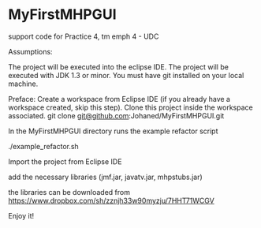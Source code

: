 MyFirstMHPGUI
=============

support code for Practice 4, tm emph 4 - UDC

Assumptions: 

  The project will be executed into the eclipse IDE. The project will be executed with JDK 1.3 or minor.
  You must have git installed on your local machine.

Preface: 
  Create a workspace from Eclipse IDE (if you already have a workspace created, skip this step). 
  Clone this project inside the workspace associated.
  git clone git@github.com:Johaned/MyFirstMHPGUI.git


In the MyFirstMHPGUI directory runs the example refactor script

./example_refactor.sh

Import the project from Eclipse IDE

add the necessary libraries (jmf.jar, javatv.jar, mhpstubs.jar)

the libraries can be downloaded from https://www.dropbox.com/sh/zznjh33w90myzju/7HHT71WCGV

Enjoy it!
